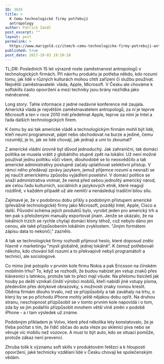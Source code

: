 ```yaml
---
ID: 3835
title: >
  K čemu technologické firmy potřebují
  antropology
author: Patrick Zandl
post_excerpt: ""
layout: post
permalink: >
  https://www.marigold.cz/item/k-cemu-technologicke-firmy-potrebuji-antropology
published: true
post_date: 2017-10-03 19:10:10
---
```

TL;DR: Posledních 15 let výrazně roste zaměstnanost antropologů v technologických firmách. Při návrhu produktu je potřeba někdo, kdo rozumí tomu, jak lidé v různých kulturách mohou chtít zařízení či službu používat. Největší zaměstnavatelé: vláda, Apple, Microsoft. V Česku ale chováme k softskills často opovržení a mezi techniky jsou brány nezřídka jako méněcenné.<!--more-->

Long story: Tahle informace z jedné nedávné konference mě zaujala. Americká vláda je největším zaměstnavatelem antropologů, za ní je teprve Microsoft a ten v roce 2010 měl předehnat Apple, teprve za nimi je Intel a řada dalších technologických firem.

K čemu by asi tak americké vládě a technologickým firmám mohli být lidé, kteří neumí programovat, pájet nebo obchodovat na burze a jediné, čemu rozumějí, je to, jak se lidé chovají, jak jednají a umí to zkoumat?

Z americké vládní úrovně byl důvod jednoduchý. Jak zahraniční, tak domácí politika se musela vrátit z globálního stupně zpět na lokální. Už není možné používat jednu politiku vůči všem, dlouhodobě se to neosvědčilo a tak americké administrativy postupně začaly uplatňovat selektivní přístup. V rámci něho předávají zprávy jazykem, jemuž příjemce rozumí a nesnaží se jej naučit americkému způsobu vyjádření poselství. V domácí politice se snaží administrativa vnímat, že nemá před sebou jednolitý americký národ, ale celou řadu kulturních, sociálních a jazykových etnik, které reagují rozdílně, v každém případě už ale nemlčí a nenásledují tradiční bílou sílu.

Zajímavé je, že v podobnou dobu přišly s podobným přístupem americké (převážně technologické) firmy jako Microsoft, později Intel, Apple, Cisco a další. Původní schéma jejich produktů bylo, vyrobit jeden pro americký trh a ten pak s přeloženými manuály exportovat jinam. Jenže se ukázalo, že na lokálních trzích se rychle chytají domácí klony téhož, což nebylo dáno jen cenou, ale také přizpůsobením lokálním zvyklostem. "Jiným formátem zápisu data to nekončí," zaznělo.

A tak se technologické firmy rozhodli přijmout heslo, které doposud znělo hlavně v marketingu "mysli globálně, jednej lokálně". K čemuž potřebovali někoho, kdo chování lidí rozumí a to překvapivě nebyli programátoři a technici, ale sociologové.

Co mimo jiné potopilo v prvním kole firmu Nokia a pak Ericsson na čínském mobilním trhu? To, když se rozhodli, že budou nabízet jen vstup znaků přes klávesnici s latinkou, protože tak to přeci mají všude. Na přelomu tisíciletí jak houby po dešti vznikali čínští výrobci mobilů, kteří nabídli jiné vstupy písma, především přes dotykové obrazovky, s možností znaky rovnou kreslit. Oběma firmám dlouho trvalo, než se přizpůsobily a tak zaváhaly na trhu, o který by se po příchodu iPhone mohly ještě nějakou dobu opřít. Na druhou stranu, neschopnost přizpůsobit se v tomto prvním kole napovídá i o tom, zda by se jim podařilo přizpůsobit mnohem větší vlně změn v podobě iPhone - a i tam výsledek už známe.

Podobným příkladem je Volvo, které před několika lety konstatovalo, že je třeba počítat s tím, že řidič občas do auta vleze po sklenici piva nebo se věnuje víc mobilu než vozovce. A musí to být auto, kdo se situací pomůže, protože zákaz není prevencí.

Zhruba tolik k významu soft skills v produktovém řetězci a k hlouposti opovržení, jaké technicky vzdělaní lidé v Česku chovají ke společenským vědám.